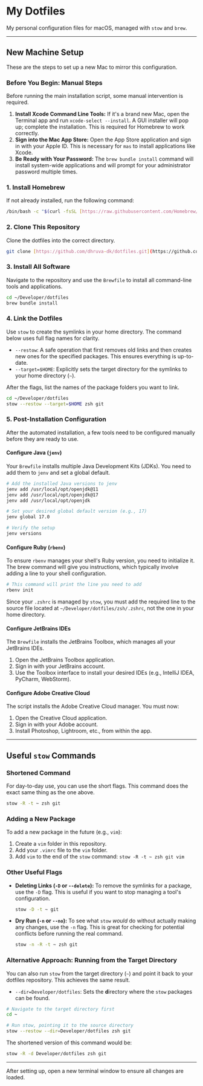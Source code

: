 # My Dotfiles

My personal configuration files for macOS, managed with `stow` and `brew`.

---

## New Machine Setup

These are the steps to set up a new Mac to mirror this configuration.

### Before You Begin: Manual Steps

Before running the main installation script, some manual intervention is required.

1.  **Install Xcode Command Line Tools:** If it's a brand new Mac, open the Terminal app and run `xcode-select --install`. A GUI installer will pop up; complete the installation. This is required for Homebrew to work correctly.
2.  **Sign into the Mac App Store:** Open the App Store application and sign in with your Apple ID. This is necessary for `mas` to install applications like Xcode.
3.  **Be Ready with Your Password:** The `brew bundle install` command will install system-wide applications and will prompt for your administrator password multiple times.

### 1. Install Homebrew

If not already installed, run the following command:

```sh
/bin/bash -c "$(curl -fsSL [https://raw.githubusercontent.com/Homebrew/install/HEAD/install.sh](https://raw.githubusercontent.com/Homebrew/install/HEAD/install.sh))"
```

### 2. Clone This Repository

Clone the dotfiles into the correct directory.

```sh
git clone [https://github.com/dhruva-dk/dotfiles.git](https://github.com/dhruva-dk/dotfiles.git) ~/Developer/dotfiles
```

### 3. Install All Software

Navigate to the repository and use the `Brewfile` to install all command-line tools and applications.

```sh
cd ~/Developer/dotfiles
brew bundle install
```

### 4. Link the Dotfiles

Use `stow` to create the symlinks in your home directory. The command below uses full flag names for clarity.

- `--restow`: A safe operation that first removes old links and then creates new ones for the specified packages. This ensures everything is up-to-date.
- `--target=$HOME`: Explicitly sets the target directory for the symlinks to your home directory (`~`).

After the flags, list the names of the package folders you want to link.

```sh
cd ~/Developer/dotfiles
stow --restow --target=$HOME zsh git
```

### 5. Post-Installation Configuration

After the automated installation, a few tools need to be configured manually before they are ready to use.

#### Configure Java (`jenv`)

Your `Brewfile` installs multiple Java Development Kits (JDKs). You need to add them to `jenv` and set a global default.

```sh
# Add the installed Java versions to jenv
jenv add /usr/local/opt/openjdk@11
jenv add /usr/local/opt/openjdk@17
jenv add /usr/local/opt/openjdk

# Set your desired global default version (e.g., 17)
jenv global 17.0

# Verify the setup
jenv versions
```

#### Configure Ruby (`rbenv`)

To ensure `rbenv` manages your shell's Ruby version, you need to initialize it. The brew command will give you instructions, which typically involve adding a line to your shell configuration.

```bash
# This command will print the line you need to add
rbenv init
```

Since your `.zshrc` is managed by `stow`, you must add the required line to the source file located at `~/Developer/dotfiles/zsh/.zshrc`, not the one in your home directory.

#### Configure JetBrains IDEs

The `Brewfile` installs the JetBrains Toolbox, which manages all your JetBrains IDEs.

1. Open the JetBrains Toolbox application.
2. Sign in with your JetBrains account.
3. Use the Toolbox interface to install your desired IDEs (e.g., IntelliJ IDEA, PyCharm, WebStorm).

#### Configure Adobe Creative Cloud

The script installs the Adobe Creative Cloud manager. You must now:

1. Open the Creative Cloud application.
2. Sign in with your Adobe account.
3. Install Photoshop, Lightroom, etc., from within the app.

---

## Useful `stow` Commands

### Shortened Command

For day-to-day use, you can use the short flags. This command does the exact same thing as the one above.

```sh
stow -R -t ~ zsh git
```

### Adding a New Package

To add a new package in the future (e.g., `vim`):

1. Create a `vim` folder in this repository.
2. Add your `.vimrc` file to the `vim` folder.
3. Add `vim` to the end of the `stow` command: `stow -R -t ~ zsh git vim`

### Other Useful Flags

- **Deleting Links (`-D` or `--delete`):** To remove the symlinks for a package, use the `-D` flag. This is useful if you want to stop managing a tool's configuration.

  ```sh
  stow -D -t ~ git
  ```

- **Dry Run (`-n` or `--no`):** To see what `stow` _would_ do without actually making any changes, use the `-n` flag. This is great for checking for potential conflicts before running the real command.
  ```sh
  stow -n -R -t ~ zsh git
  ```

### Alternative Approach: Running from the Target Directory

You can also run `stow` from the target directory (`~`) and point it back to your dotfiles repository. This achieves the same result.

- `--dir=Developer/dotfiles`: Sets the **d**irectory where the `stow` packages can be found.

```sh
# Navigate to the target directory first
cd ~

# Run stow, pointing it to the source directory
stow --restow --dir=Developer/dotfiles zsh git
```

The shortened version of this command would be:

```sh
stow -R -d Developer/dotfiles zsh git
```

---

After setting up, open a new terminal window to ensure all changes are loaded.
